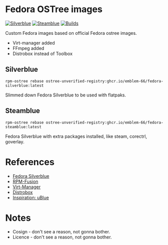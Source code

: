 # Fedora OSTree images
[![Silverblue](https://github.com/Emblem-66/fedora-ostree/actions/workflows/build-silverblue.yml/badge.svg)](https://github.com/Emblem-66/fedora-ostree/actions/workflows/build-silverblue.yml)
[![Steamblue](https://github.com/Emblem-66/fedora-ostree/actions/workflows/build-steamblue.yml/badge.svg)](https://github.com/Emblem-66/fedora-ostree/actions/workflows/build-steamblue.yml)
[![Builds](https://github.com/Emblem-66/fedora-ostree/actions/workflows/build.yml/badge.svg)](https://github.com/Emblem-66/fedora-ostree/actions/workflows/build.yml)

Custom Fedora images based on official Fedora ostree images. 
- Virt-manager added
- FFmpeg added
- Distrobox instead of Toolbox

## Silverblue
``` shell
rpm-ostree rebase ostree-unverified-registry:ghcr.io/emblem-66/fedora-silverblue:latest
```
Slimmed down Fedora Silverblue to be used with flatpaks.

## Steamblue
``` shell
rpm-ostree rebase ostree-unverified-registry:ghcr.io/emblem-66/fedora-steamblue:latest
```
Fedora Silverblue with extra packages installed, like steam, corectrl, goverlay.

# References
- [Fedora Silverblue](https://fedoraproject.org/silverblue)
- [RPM-Fusion](https://rpmfusion.org/Howto/OSTree)
- [Virt-Manager](https://virt-manager.org)
- [Distrobox](https://github.com/89luca89/distrobox)
- [Inspiration: uBlue](https://github.com/ublue-os)
# Notes
- Cosign - don't see a reason, not gonna bother.
- Licence - don't see a reason, not gonna bother.
